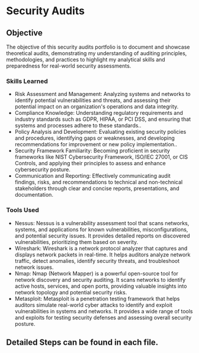 # Security Audits

## Objective

The objective of this security audits portfolio is to document and showcase theoretical audits, demonstrating my understanding of auditing principles, methodologies, and practices to highlight my analytical skills and preparedness for real-world security assessments.

### Skills Learned
- Risk Assessment and Management: Analyzing systems and networks to identify potential vulnerabilities and threats, and assessing their potential impact on an organization's operations and data integrity.
- Compliance Knowledge: Understanding regulatory requirements and industry standards such as GDPR, HIPAA, or PCI DSS, and ensuring that systems and processes adhere to these standards..
- Policy Analysis and Development: Evaluating existing security policies and procedures, identifying gaps or weaknesses, and developing recommendations for improvement or new policy implementation..
- Security Framework Familiarity: Becoming proficient in security frameworks like NIST Cybersecurity Framework, ISO/IEC 27001, or CIS Controls, and applying their principles to assess and enhance cybersecurity posture.
- Communication and Reporting: Effectively communicating audit findings, risks, and recommendations to technical and non-technical stakeholders through clear and concise reports, presentations, and documentation.

### Tools Used

- Nessus: Nessus is a vulnerability assessment tool that scans networks, systems, and applications for known vulnerabilities, misconfigurations, and potential security issues. It provides detailed reports on discovered vulnerabilities, prioritizing them based on severity.
- Wireshark: Wireshark is a network protocol analyzer that captures and displays network packets in real-time. It helps auditors analyze network traffic, detect anomalies, identify security threats, and troubleshoot network issues.
- Nmap: Nmap (Network Mapper) is a powerful open-source tool for network discovery and security auditing. It scans networks to identify active hosts, services, and open ports, providing valuable insights into network topology and potential security risks.
- Metasploit: Metasploit is a penetration testing framework that helps auditors simulate real-world cyber attacks to identify and exploit vulnerabilities in systems and networks. It provides a wide range of tools and exploits for testing security defenses and assessing overall security posture.

## Detailed Steps can be found in each file.
